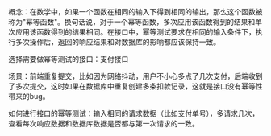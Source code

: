概念：在数学中，如果一个函数在相同的输入下得到相同的输出，那么这个函数被称为"幂等函数"。换句话说，对于一个幂等函数，多次应用该函数得到的结果和单次应用该函数得到的结果相同。在接口中，幂等测试要求在相同的输入条件下，执行多次操作后，返回的响应结果和对数据库的影响都应该保持一致。

选择需要做幂等测试的接口：支付接口

场景：前端重复提交，比如因为网络抖动，用户不小心多点了几次支付，后端收到了多次提交，这时如果在数据库中重复创建多条扣款记录，这就是接口没有幂等性带来的bug。

如何进行接口的幂等测试：输入相同的请求数据（比如支付单号），多请求几次，查看每次响应数据和数据库数据是否都与第一次请求的一致。